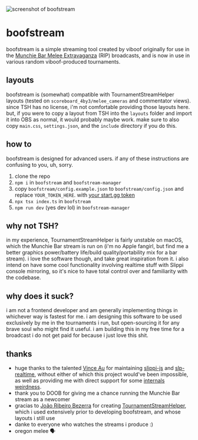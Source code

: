 ![screenshot of boofstream](https://github.com/user-attachments/assets/4c7da4ec-f7f5-4f72-9392-92a1a72b11cf)

# boofstream
boofstream is a simple streaming tool created by viboof originally for use in
the [Munchie Bar Melee Extravaganza](https://start.gg/mbme) (RIP) broadcasts,
and is now in use in various random viboof-produced tournaments.

## layouts
boofstream is (somewhat) compatible with TournamentStreamHelper layouts (tested
on `scoreboard_4by3/melee_cameras` and commentator views).  since TSH has no
license, i'm not comfortable providing those layouts here.  but, if you were to
copy a layout from TSH into the `layouts` folder and import it into OBS as
normal, it would probably maybe work.  make sure to also copy `main.css`,
`settings.json`, and the `include` directory if you do this.

## how to
boofstream is designed for advanced users.  if any of these instructions are
confusing to you, uh, sorry.

1. clone the repo
1. `npm i` in `boofstream` and `boofstream-manager`
1. copy `boofstream/config.example.json` to `boofstream/config.json` and
   replace `YOUR_TOKEN_HERE`. with 
   [your start.gg token](https://start.gg/admin/profile/developer)
1. `npx tsx index.ts` in `boofstream`
1. `npm run dev` (yes dev lol) in `boofstream-manager`

## why not TSH?
in my experience, TournamentStreamHelper is fairly unstable on macOS, which the
Munchie Bar stream is run on (i'm no Apple fangirl, but find me a better 
graphics power/battery life/build quality/portability mix for a bar stream).  i
love the software though, and take great inspiration from it.  i also intend on
have some cool functionality involving realtime stuff with Slippi console 
mirroring, so it's nice to have total control over and familiarity with the
codebase.

## why does it suck?
i am not a frontend developer and am generally implementing things in whichever
way is fastest for me.  i am designing this software to be used exclusively by
me in the tournaments i run, but open-sourcing it for any brave soul who might
find it useful.  i am building this in my free time for a broadcast i do not
get paid for because i just love this shit.

## thanks
- huge thanks to the talented 
[Vince Au](https://github.com/vinceau) for maintaining
[slippi-js](https://github.com/project-slippi/slippi-js) and
[slp-realtime](https://github.com/vinceau/slp-realtime), without either of
which this project would've been impossible, as well as providing me with
direct support for some 
[internals weirdness](https://github.com/viboof/boofstream/commit/1b33df4b47f5cf7fea0b5e2aa489ec60f77097ce).
- thank you to DOOB for giving me a chance running the Munchie Bar stream as a newcomer
- gracias to [João Ribeiro Bezerra](https://github.com/joaorb64) for creating
[TournamentStreamHelper](https://github.com/joaorb64/TournamentStreamHelper),
which i used extensively prior to developing boofstream, and whose layouts i
still use
- danke to everyone who watches the streams i produce :)
- oregon melee 🗣️
